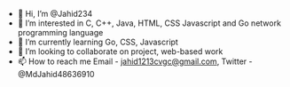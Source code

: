 - 👋 Hi, I’m @Jahid234
- 👀 I’m interested in C, C++, Java, HTML, CSS Javascript and Go network programming language
- 🌱 I’m currently learning Go, CSS, Javascript
- 💞️ I’m looking to collaborate on project, web-based work
- 📫 How to reach me Email - jahid1213cvgc@gmail.com, Twitter - @MdJahid48636910

<!---
Jahid234/Jahid234 is a ✨ special ✨ repository because its `README.md` (this file) appears on your GitHub profile.
You can click the Preview link to take a look at your changes.
--->
